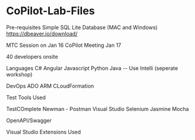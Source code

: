 # CoPilot-Lab-Files

Pre-requisites
Simple SQL Lite Database (MAC and Windows)  https://dbeaver.io/download/

MTC Session on Jan 16
CoPilot Meeting Jan 17

40 developers onsite

Languages
C#
Angular
Javascript
Python
Java  -- Use Intelli (seperate workshop)

DevOps
   ADO
   ARM
   CLoudFormation
   
Test Tools Used

TestCOmplete
Newman - Postman
Visual Studio
Selenium
Jasmine
Mocha


OpenAPI/Swagger


Visual Studio Extensions Used

